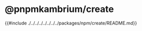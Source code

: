 # @pnpmkambrium/create

<!-- toc -->

{{#include ./../../../../../../../packages/npm/create/README.md}}
